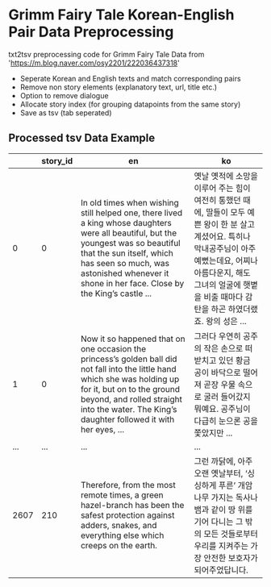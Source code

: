 # Grimm Fairy Tale Korean-English Pair Data Preprocessing
txt2tsv preprocessing code for Grimm Fairy Tale Data from 'https://m.blog.naver.com/osy2201/222036437318'
- Seperate Korean and English texts and match corresponding pairs
- Remove non story elements (explanatory text, url, title etc.)
- Option to remove dialogue
- Allocate story index (for grouping datapoints from the same story) 
- Save as tsv (tab seperated)

## Processed tsv Data Example
| |story_id|en|ko|
|-|-|-|-|
|0|0|In old times when wishing still helped one, there lived a king whose daughters were all beautiful, but the youngest was so beautiful that the sun itself, which has seen so much, was astonished whenever it shone in her face. Close by the King’s castle ...| 옛날 옛적에 소망을 이루어 주는 힘이 여전히 통했던 때에, 딸들이 모두 예쁜 왕이 한 분 살고 계셨어요. 특히나 막내공주님이 아주 예뻤는데요, 어찌나 아름다운지, 해도 그녀의 얼굴에 햇볕을 비출 때마다 감탄을 하곤 하였더랬죠. 왕의 성은 ...|
|1|0|Now it so happened that on one occasion the princess’s golden ball did not fall into the little hand which she was holding up for it, but on to the ground beyond, and rolled straight into the water. The King’s daughter followed it with her eyes, ...|그러다 우연히 공주의 작은 손으로 떠받치고 있던 황금 공이 바닥으로 떨어져 곧장 우물 속으로 굴러 들어갔지 뭐예요. 공주님이 다급히 눈으론 공을 쫓았지만 ...|
|...|...|...|...|
|2607|210|Therefore, from the most remote times, a green hazel-branch has been the safest protection against adders, snakes, and everything else which creeps on the earth.| 그런 까닭에, 아주 오랜 옛날부터, ‘싱싱하게 푸른’ 개암나무 가지는 독사나 뱀과 같이 땅 위를 기어 다니는 그 밖의 모든 것들로부터 우리를 지켜주는 가장 안전한 보호자가 되어주었답니다.|
